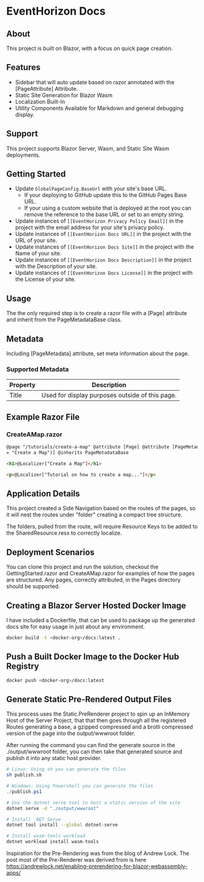 # EventHorizon Docs

## About

This project is built on Blazor, with a focus on quick page creation.

## Features

- Sidebar that will auto update based on razor annotated with the [PageAttribute] Attribute.
- Static Site Generation for Blazor Wasm
- Localization Built-In
- Utility Components Available for Markdown and general debugging display.

## Support

This project supports Blazor Server, Wasm, and Static Site Wasm deployments.

## Getting Started

- Update `GlobalPageConfig.BaseUrl` with your site's base URL.
  - If your deploying to GitHub update this to the GitHub Pages Base URL.
  - If your using a custom website that is deployed at the root you can remove the reference to the base URL or set to an empty string.
- Update instances of `[[EventHorizon Privacy Policy Email]]` in the project with the email address for your site's privacy policy.
- Update instances of `[[EventHorizon Docs URL]]` in the project with the URL of your site.
- Update instances of `[[EventHorizon Docs Site]]` in the project with the Name of your site.
- Update instances of `[[EventHorizon Docs Description]]` in the project with the Description of your site.
- Update instances of `[[EventHorizon Docs License]]` in the project with the License of your site.

## Usage

The the only required step is to create a razor file with a [Page] attribute and inherit from the PageMetadataBase class.

## Metadata

Including [PageMetadata] attribute, set meta information about the page.

### Supported Metadata

| Property | Description                                     |
| -------- | ----------------------------------------------- |
| Title    | Used for display purposes outside of this page. |

## Example Razor File

### CreateAMap.razor

```html
@page "/tutorials/create-a-map" @attribute [Page] @attribute [PageMetadata(Title
= "Create a Map")] @inherits PageMetadataBase

<h1>@Localizer["Create a Map"]</h1>

<p>@Localizer["Tutorial on how to create a map..."]</p>
```

## Application Details

This project created a Side Navigation based on the routes of the pages, so it will nest the routes under "folder" creating a compact tree structure.

The folders, pulled from the route, will require Resource Keys to be added to the SharedResource.resx to correctly localize.

## Deployment Scenarios

You can clone this project and run the solution, checkout the GettingStarted.razor and CreateAMap.razor for examples of how the pages are structured. Any pages, correctly attributed, in the Pages directory should be supported.

## Creating a Blazor Server Hosted Docker Image

I have included a Dockerfile, that can be used to package up the generated docs site for easy usage in just about any environment.

```bash
docker build -t <docker-org>/docs:latest .
```

## Push a Built Docker Image to the Docker Hub Registry

```bash
docker push <docker-org>/docs:latest
```

## Generate Static Pre-Rendered Output Files

This process uses the Static.PreRenderer project to spin up an InMemory Host of the Server Project, that that then goes through all the registered Routes generating a base, a gzipped compressed and a brotli compressed version of the page into the output/wwwroot folder.

After running the command you can find the generate source in the ./output/wwwroot folder, you can then take that generated source and publish it into any static host provider.

```bash
# Linux: Using sh you can generate the files
sh publish.sh
```

```powershell
# Windows: Using Powershell you can generate the files
./publish.ps1
```

```bash
# Use the dotnet serve tool to host a static version of the site
dotnet serve -d "./output/wwwroot"
```

```bash
# Install .NET Serve
dotnet tool install --global dotnet-serve

# Install wasm-tools workload
dotnet workload install wasm-tools
```

Inspiration for the Pre-Rendering was from the blog of Andrew Lock. The post most of the Pre-Renderer was derived from is here <https://andrewlock.net/enabling-prerendering-for-blazor-webassembly-apps/>
